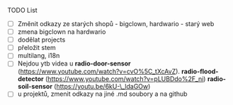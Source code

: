 
TODO List

- [ ] Změnit odkazy ze starých shopů - bigclown, hardwario - starý web
- [ ] zmena bigclown na hardwario
- [ ] dodělat projects
- [ ] přeložit stem
- [ ] multilang, i18n
- [ ] Nejdou ytb videa u **radio-door-sensor** (https://www.youtube.com/watch?v=cvO%5C_tXcAvZ). **radio-flood-detector** (https://www.youtube.com/watch?v=pLUBDdo%2F_ni) **radio-soil-sensor** (https://youtu.be/6kU-\_ldaGOw)
- [ ] u projektů, zmenit odkazy na jiné .md soubory a na github